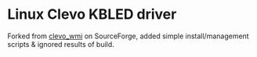 Linux Clevo KBLED driver
========================

Forked from [clevo_wmi](https://clevo-wmi.sourceforge.io/) on SourceForge, added simple install/management scripts & ignored results of build.


